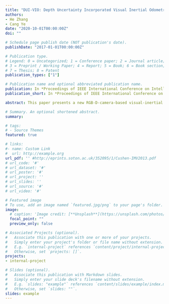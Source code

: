 ```yaml
---
title: "DUI-VIO: Depth Uncertainty Incorporated Visual Inertial Odometry based on an RGB-D Camera"
authors:
- He Zhang
- Cang Ye
date: "2020-10-01T00:00:00Z"
doi: ""

# Schedule page publish date (NOT publication's date).
publishDate: "2017-01-01T00:00:00Z"

# Publication type.
# Legend: 0 = Uncategorized; 1 = Conference paper; 2 = Journal article;
# 3 = Preprint / Working Paper; 4 = Report; 5 = Book; 6 = Book section;
# 7 = Thesis; 8 = Patent
publication_types: ["1"]

# Publication name and optional abbreviated publication name.
publication: In *Proceedings of IEEE International Conference on Intelligent Robots and Systems (IROS)*, Las Vegas, Oct 25-29
publication_short: In *Proceedings of IEEE International Conference on Intelligent Robots and Systems (IROS)*, Las Vegas, Oct 25-29

abstract: This paper presents a new RGB-D-camera-based visual-inertial odometry (VIO), termed DUI-VIO, for estimating the motion state of the camera. First, a Gaussian mixture model (GMM) to is employed to model the uncertainty of the depth data for each pixel on the camera’s color image. Second, the uncertainties are incorporated into the VIO’s initialization and optimization processes to make the state estimate more accurate. In order to perform the initialization process, we propose a hybrid-perspective-n-point (PnP) method to compute the pose change between two camera frames and use the result to triangulate the depth for an initial set of visual features whose depth values are unavailable from the camera. Hybrid-PnP first uses a 2D-2D PnP algorithm to compute rotation so that more visual features may be used to obtain a more accurate rotation estimate. It then uses a 3D-2D scheme to compute translation by taking into account the uncertainties of depth data, resulting in a more accurate translation estimate. The more accurate pose change estimated by Hybrid-PnP help to improve the initialization result and thus the VIO performance in state estimation. In addition, Hybrid-PnP make it possible to compute the pose change by using a small number of features with a known depth. This improves the reliability of the initialization process. Finally, DUI-VIO incorporates the uncertainties of the inverse depth measurements into the nonlinear optimization process, leading to a reduced state estimation error. Experimental results validate that the proposed DUI-VIO method outperforms the state-of-the-art VIO methods in terms of accuracy and reliability.

# Summary. An optional shortened abstract.
summary:

# tags:
# - Source Themes
featured: true

# links:
#- name: Custom Link
#  url: http://example.org
url_pdf: '' #http://eprints.soton.ac.uk/352095/1/Cushen-IMV2013.pdf
# url_code: '#'
# url_dataset: '#'
# url_poster: '#'
# url_project: ''
# url_slides: ''
# url_source: '#'
# url_video: '#'

# Featured image
# To use, add an image named `featured.jpg/png` to your page's folder.
image:
  # caption: 'Image credit: [**Unsplash**](https://unsplash.com/photos/pLCdAaMFLTE)'
  focal_point: ""
  preview_only: false

# Associated Projects (optional).
#   Associate this publication with one or more of your projects.
#   Simply enter your project's folder or file name without extension.
#   E.g. `internal-project` references `content/project/internal-project/index.md`.
#   Otherwise, set `projects: []`.
projects:
- internal-project

# Slides (optional).
#   Associate this publication with Markdown slides.
#   Simply enter your slide deck's filename without extension.
#   E.g. `slides: "example"` references `content/slides/example/index.md`.
#   Otherwise, set `slides: ""`.
slides: example
---
```


